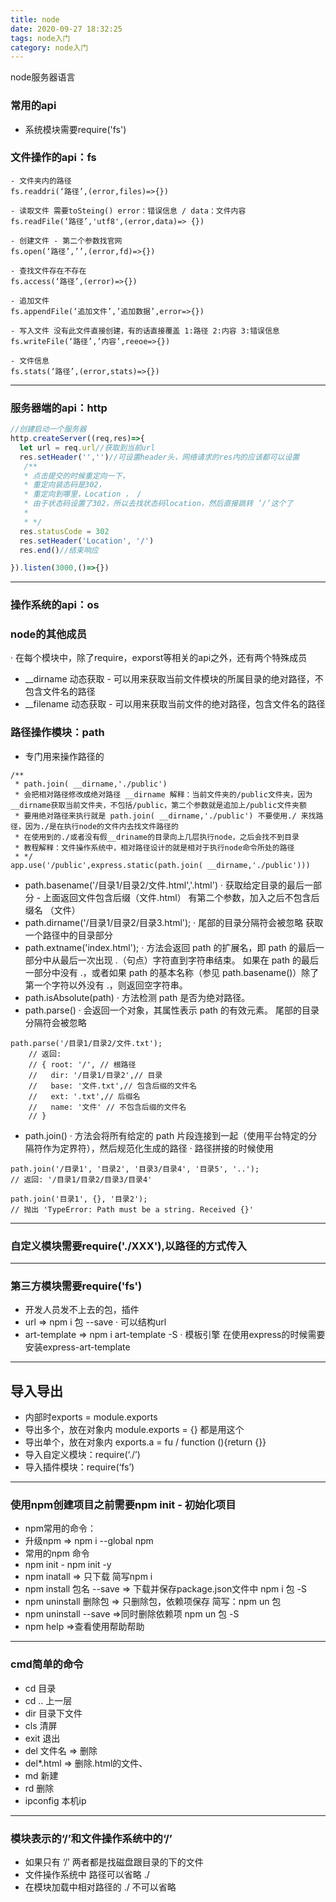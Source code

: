 ```yaml
---
title: node
date: 2020-09-27 18:32:25
tags: node入门
category: node入门
---
```

node服务器语言
<!-- more -->
### 常用的api
* 系统模块需要require('fs')
 ### 文件操作的api：fs
 
    - 文件夹内的路径
    fs.readdri(‘路径’,(error,files)=>{})
    
    - 读取文件 需要toSteing() error：错误信息 / data：文件内容
    fs.readFile(‘路径’,'utf8',(error,data)=> {})
    
    - 创建文件 - 第二个参数找官网
    fs.open(‘路径’,’’,(error,fd)=>{})
    
    - 查找文件存在不存在
    fs.access(‘路径’,(error)=>{})
    
    - 追加文件
    fs.appendFile(‘追加文件’,’追加数据’,error=>{})
    
    - 写入文件 没有此文件直接创建，有的话直接覆盖 1:路径 2:内容 3:错误信息
    fs.writeFile(‘路径’,’内容’,reeoe=>{})
    
    - 文件信息
    fs.stats(‘路径’,(error,stats)=>{})
-----

 ### 服务器端的api：http
  ```js
//创建启动一个服务器
  http.createServer((req,res)=>{
    let url = req.url//获取到当前url
    res.setHeader('','')//可设置header头，网络请求的res内的应该都可以设置
     /**
     * 点击提交的时候重定向一下，
     * 重定向装态码是302，
     * 重定向到哪里，Location ， /
     * 由于状态码设置了302，所以去找状态码location，然后直接跳转 ’/’这个了
     *
     * */
    res.statusCode = 302
    res.setHeader('Location', '/')
    res.end()//结束响应

}).listen(3000,()=>{})
  ```
-----
### 操作系统的api：os

### node的其他成员
 · 在每个模块中，除了require，exporst等相关的api之外，还有两个特殊成员
  * __dirname 动态获取 - 可以用来获取当前文件模块的所属目录的绝对路径，不包含文件名的路径
  * __filename 动态获取 - 可以用来获取当前文件的绝对路径，包含文件名的路径

 ### 路径操作模块：path
 - 专门用来操作路径的
```shell
/**
 * path.join( __dirname,'./public')
 * 会把相对路径修改成绝对路径 __dirname 解释：当前文件夹的/public文件夹，因为__dirname获取当前文件夹，不包括/public，第二个参数就是追加上/public文件夹额
 * 要用绝对路径来执行就是 path.join( __dirname,'./public') 不要使用./ 来找路径，因为./是在执行node的文件内去找文件路径的
 * 在使用到的./或者没有假__driname的目录向上几层执行node，之后会找不到目录
 * 教程解释：文件操作系统中，相对路径设计的就是相对于执行node命令所处的路径
 * */
app.use('/public',express.static(path.join( __dirname,'./public')))
```
 - path.basename('/目录1/目录2/文件.html','.html')
  · 获取给定目录的最后一部分 - 上面返回文件包含后缀（文件.html） 有第二个参数，加入之后不包含后缀名 （文件）
 - path.dirname('/目录1/目录2/目录3.html');
  · 尾部的目录分隔符会被忽略 获取一个路径中的目录部分
 - path.extname('index.html');
  · 方法会返回 path 的扩展名，即 path 的最后一部分中从最后一次出现 .（句点）字符直到字符串结束。 如果在 path 的最后一部分中没有 .，或者如果 path 的基本名称（参见 path.basename()）除了第一个字符以外没有 .，则返回空字符串。
 - path.isAbsolute(path)
  · 方法检测 path 是否为绝对路径。
 - path.parse()
  · 会返回一个对象，其属性表示 path 的有效元素。 尾部的目录分隔符会被忽略
``` 
path.parse('/目录1/目录2/文件.txt');
    // 返回:
    // { root: '/', // 根路径
    //   dir: '/目录1/目录2',// 目录
    //   base: '文件.txt',// 包含后缀的文件名
    //   ext: '.txt',// 后缀名
    //   name: '文件' // 不包含后缀的文件名
    // }
```
 - path.join() 
  · 方法会将所有给定的 path 片段连接到一起（使用平台特定的分隔符作为定界符），然后规范化生成的路径
  · 路径拼接的时候使用
```shell
path.join('/目录1', '目录2', '目录3/目录4', '目录5', '..');
// 返回: '/目录1/目录2/目录3/目录4'

path.join('目录1', {}, '目录2');
// 抛出 'TypeError: Path must be a string. Received {}'
```
  
-----
### 自定义模块需要require('./XXX'),以路径的方式传入
-----
### 第三方模块需要require('fs')
 - 开发人员发不上去的包，插件
 - url => npm i 包 --save 
  · 可以结构url
 - art-template => npm i art-template -S
  · 模板引擎 在使用express的时候需要安装express-art-template
 -----
## 导入导出
  - 内部时exports = module.exports 
  - 导出多个，放在对象内 module.exports = {} 都是用这个
  - 导出单个，放在对象内 exports.a = fu / function (){return {}}
  - 导入自定义模块：require(‘./’)
  - 导入插件模块：require(‘fs’)
-----
### 使用npm创建项目之前需要npm init - 初始化项目
 - npm常用的命令：
 - 升级npm =>  npm i --global npm 
 - 常用的npm 命令
 - npm init  - npm init -y
 - npm inatall => 只下载 简写npm i
 - npm install 包名 --save => 下载并保存package.json文件中 npm i 包 -S
 - npm uninstall 删除包 => 只删除包，依赖项保存 简写：npm un 包
 - npm uninstall --save =>同时删除依赖项 npm un 包 -S
 - npm help =>查看使用帮助帮助
 
 -----
 ### cmd简单的命令
  - cd 目录 
  - cd .. 上一层
  - dir 目录下文件
  - cls 清屏
  - exit 退出
  - del 文件名  => 删除
  - del*.html => 删除.html的文件、
  - md 新建
  - rd 删除
  - ipconfig 本机ip 
 
 -----
 ### 模块表示的‘/’和文件操作系统中的‘/’
  - 如果只有 ‘/’ 两者都是找磁盘跟目录的下的文件
  - 文件操作系统中 路径可以省略 ./
  - 在模块加载中相对路径的 ./ 不可以省略
 
 